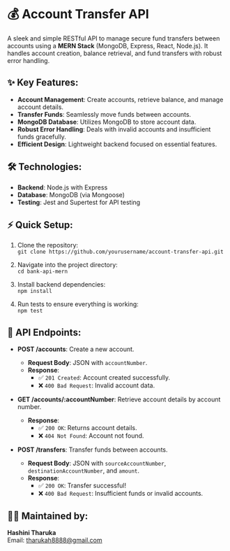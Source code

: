 
# 💰 Account Transfer API

A sleek and simple RESTful API to manage secure fund transfers between accounts using a **MERN Stack** (MongoDB, Express, React, Node.js). It handles account creation, balance retrieval, and fund transfers with robust error handling.

## ✨ Key Features:
- **Account Management**: Create accounts, retrieve balance, and manage account details.
- **Transfer Funds**: Seamlessly move funds between accounts.
- **MongoDB Database**: Utilizes MongoDB to store account data.
- **Robust Error Handling**: Deals with invalid accounts and insufficient funds gracefully.
- **Efficient Design**: Lightweight backend focused on essential features.

## 🛠️ Technologies:
- **Backend**: Node.js with Express
- **Database**: MongoDB (via Mongoose)
- **Testing**: Jest and Supertest for API testing

## ⚡ Quick Setup:
1. Clone the repository:  
   `git clone https://github.com/yourusername/account-transfer-api.git`
   
2. Navigate into the project directory:  
   `cd bank-api-mern`
   
3. Install backend dependencies:  
   `npm install`
   
4. Run tests to ensure everything is working:  
   `npm test`

## 🔑 API Endpoints:
- **POST /accounts**: Create a new account.
  - **Request Body**: JSON with `accountNumber`.
  - **Response**:  
    - ✅ `201 Created`: Account created successfully.
    - ❌ `400 Bad Request`: Invalid account data.

- **GET /accounts/:accountNumber**: Retrieve account details by account number.
  - **Response**:  
    - ✅ `200 OK`: Returns account details.
    - ❌ `404 Not Found`: Account not found.

- **POST /transfers**: Transfer funds between accounts.
  - **Request Body**: JSON with `sourceAccountNumber`, `destinationAccountNumber`, and `amount`.
  - **Response**:  
    - ✅ `200 OK`: Transfer successful!
    - ❌ `400 Bad Request`: Insufficient funds or invalid accounts.

## 👨‍💻 Maintained by:
**Hashini Tharuka**  
Email: tharukah8888@gmail.com
